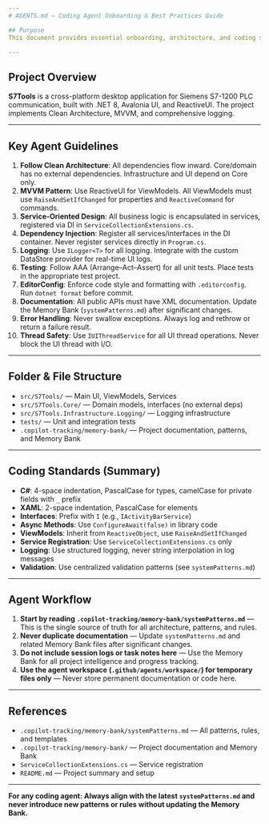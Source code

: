 ```yaml
---
# AGENTS.md — Coding Agent Onboarding & Best Practices Guide

## Purpose
This document provides essential onboarding, architecture, and coding standards for all coding agents working on the S7Tools repository. It is designed to ensure consistency, maintainability, and compliance with project rules. **Do not include task-specific or session-specific notes here.**

---
```


## Project Overview

**S7Tools** is a cross-platform desktop application for Siemens S7-1200 PLC communication, built with .NET 8, Avalonia UI, and ReactiveUI. The project implements Clean Architecture, MVVM, and comprehensive logging.

---

## Key Agent Guidelines

1. **Follow Clean Architecture**: All dependencies flow inward. Core/domain has no external dependencies. Infrastructure and UI depend on Core only.
2. **MVVM Pattern**: Use ReactiveUI for ViewModels. All ViewModels must use `RaiseAndSetIfChanged` for properties and `ReactiveCommand` for commands.
3. **Service-Oriented Design**: All business logic is encapsulated in services, registered via DI in `ServiceCollectionExtensions.cs`.
4. **Dependency Injection**: Register all services/interfaces in the DI container. Never register services directly in `Program.cs`.
5. **Logging**: Use `ILogger<T>` for all logging. Integrate with the custom DataStore provider for real-time UI logs.
6. **Testing**: Follow AAA (Arrange–Act–Assert) for all unit tests. Place tests in the appropriate test project.
7. **EditorConfig**: Enforce code style and formatting with `.editorconfig`. Run `dotnet format` before commit.
8. **Documentation**: All public APIs must have XML documentation. Update the Memory Bank (`systemPatterns.md`) after significant changes.
9. **Error Handling**: Never swallow exceptions. Always log and rethrow or return a failure result.
10. **Thread Safety**: Use `IUIThreadService` for all UI thread operations. Never block the UI thread with I/O.

---

## Folder & File Structure

- `src/S7Tools/` — Main UI, ViewModels, Services
- `src/S7Tools.Core/` — Domain models, interfaces (no external deps)
- `src/S7Tools.Infrastructure.Logging/` — Logging infrastructure
- `tests/` — Unit and integration tests
- `.copilot-tracking/memory-bank/` — Project documentation, patterns, and Memory Bank

---

## Coding Standards (Summary)

- **C#**: 4-space indentation, PascalCase for types, camelCase for private fields with `_` prefix
- **XAML**: 2-space indentation, PascalCase for elements
- **Interfaces**: Prefix with `I` (e.g., `IActivityBarService`)
- **Async Methods**: Use `ConfigureAwait(false)` in library code
- **ViewModels**: Inherit from `ReactiveObject`, use `RaiseAndSetIfChanged`
- **Service Registration**: Use `ServiceCollectionExtensions.cs` only
- **Logging**: Use structured logging, never string interpolation in log messages
- **Validation**: Use centralized validation patterns (see `systemPatterns.md`)

---

## Agent Workflow

1. **Start by reading `.copilot-tracking/memory-bank/systemPatterns.md`** — This is the single source of truth for all architecture, patterns, and rules.
2. **Never duplicate documentation** — Update `systemPatterns.md` and related Memory Bank files after significant changes.
3. **Do not include session logs or task notes here** — Use the Memory Bank for all project intelligence and progress tracking.
4. **Use the agent workspace (`.github/agents/workspace/`) for temporary files only** — Never store permanent documentation or code here.

---

## References

- `.copilot-tracking/memory-bank/systemPatterns.md` — All patterns, rules, and templates
- `.copilot-tracking/memory-bank/` — Project documentation and Memory Bank
- `ServiceCollectionExtensions.cs` — Service registration
- `README.md` — Project summary and setup

---

**For any coding agent: Always align with the latest `systemPatterns.md` and never introduce new patterns or rules without updating the Memory Bank.**
